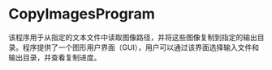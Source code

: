 # CopyImagesProgram
该程序用于从指定的文本文件中读取图像路径，并将这些图像复制到指定的输出目录。程序提供了一个图形用户界面（GUI），用户可以通过该界面选择输入文件和输出目录，并查看复制进度。
